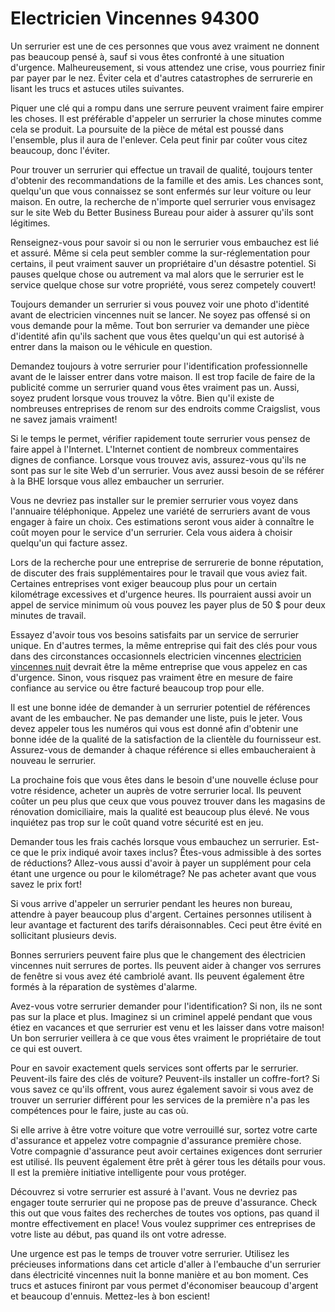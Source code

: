 # Electricien Vincennes 94300

Un serrurier est une de ces personnes que vous avez vraiment ne donnent pas beaucoup pensé à, sauf si vous êtes confronté à une situation d'urgence. Malheureusement, si vous attendez une crise, vous pourriez finir par payer par le nez. Éviter cela et d'autres catastrophes de serrurerie en lisant les trucs et astuces utiles suivantes.

Piquer une clé qui a rompu dans une serrure peuvent vraiment faire empirer les choses. Il est préférable d'appeler un serrurier la chose minutes comme cela se produit. La poursuite de la pièce de métal est poussé dans l'ensemble, plus il aura de l'enlever. Cela peut finir par coûter vous citez beaucoup, donc l'éviter.

Pour trouver un serrurier qui effectue un travail de qualité, toujours tenter d'obtenir des recommandations de la famille et des amis. Les chances sont, quelqu'un que vous connaissez se sont enfermés sur leur voiture ou leur maison. En outre, la recherche de n'importe quel serrurier vous envisagez sur le site Web du Better Business Bureau pour aider à assurer qu'ils sont légitimes.

Renseignez-vous pour savoir si ou non le serrurier vous embauchez est lié et assuré. Même si cela peut sembler comme la sur-réglementation pour certains, il peut vraiment sauver un propriétaire d'un désastre potentiel. Si pauses quelque chose ou autrement va mal alors que le serrurier est le service quelque chose sur votre propriété, vous serez competely couvert!

Toujours demander un serrurier si vous pouvez voir une photo d'identité avant de electricien vincennes nuit se lancer. Ne soyez pas offensé si on vous demande pour la même. Tout bon serrurier va demander une pièce d'identité afin qu'ils sachent que vous êtes quelqu'un qui est autorisé à entrer dans la maison ou le véhicule en question.

Demandez toujours à votre serrurier pour l'identification professionnelle avant de le laisser entrer dans votre maison. Il est trop facile de faire de la publicité comme un serrurier quand vous êtes vraiment pas un. Aussi, soyez prudent lorsque vous trouvez la vôtre. Bien qu'il existe de nombreuses entreprises de renom sur des endroits comme Craigslist, vous ne savez jamais vraiment!

Si le temps le permet, vérifier rapidement toute serrurier vous pensez de faire appel à l'Internet. L'Internet contient de nombreux commentaires dignes de confiance. Lorsque vous trouvez avis, assurez-vous qu'ils ne sont pas sur le site Web d'un serrurier. Vous avez aussi besoin de se référer à la BHE lorsque vous allez embaucher un serrurier.

Vous ne devriez pas installer sur le premier serrurier vous voyez dans l'annuaire téléphonique. Appelez une variété de serruriers avant de vous engager à faire un choix. Ces estimations seront vous aider à connaître le coût moyen pour le service d'un serrurier. Cela vous aidera à choisir quelqu'un qui facture assez.

Lors de la recherche pour une entreprise de serrurerie de bonne réputation, de discuter des frais supplémentaires pour le travail que vous aviez fait. Certaines entreprises vont exiger beaucoup plus pour un certain kilométrage excessives et d'urgence heures. Ils pourraient aussi avoir un appel de service minimum où vous pouvez les payer plus de 50 $ pour deux minutes de travail.

Essayez d'avoir tous vos besoins satisfaits par un service de serrurier unique. En d'autres termes, la même entreprise qui fait des clés pour vous dans des circonstances occasionnels electricien vincennes [electricien vincennes nuit](http://electricienvincennes-tel.fr) devrait être la même entreprise que vous appelez en cas d'urgence. Sinon, vous risquez pas vraiment être en mesure de faire confiance au service ou être facturé beaucoup trop pour elle.

Il est une bonne idée de demander à un serrurier potentiel de références avant de les embaucher. Ne pas demander une liste, puis le jeter. Vous devez appeler tous les numéros qui vous est donné afin d'obtenir une bonne idée de la qualité de la satisfaction de la clientèle du fournisseur est. Assurez-vous de demander à chaque référence si elles embaucheraient à nouveau le serrurier.

La prochaine fois que vous êtes dans le besoin d'une nouvelle écluse pour votre résidence, acheter un auprès de votre serrurier local. Ils peuvent coûter un peu plus que ceux que vous pouvez trouver dans les magasins de rénovation domiciliaire, mais la qualité est beaucoup plus élevé. Ne vous inquiétez pas trop sur le coût quand votre sécurité est en jeu.

Demander tous les frais cachés lorsque vous embauchez un serrurier. Est-ce que le prix indiqué avoir taxes inclus? Êtes-vous admissible à des sortes de réductions? Allez-vous aussi d'avoir à payer un supplément pour cela étant une urgence ou pour le kilométrage? Ne pas acheter avant que vous savez le prix fort!

Si vous arrive d'appeler un serrurier pendant les heures non bureau, attendre à payer beaucoup plus d'argent. Certaines personnes utilisent à leur avantage et facturent des tarifs déraisonnables. Ceci peut être évité en sollicitant plusieurs devis.

Bonnes serruriers peuvent faire plus que le changement des électricien vincennes nuit serrures de portes. Ils peuvent aider à changer vos serrures de fenêtre si vous avez été cambriolé avant. Ils peuvent également être formés à la réparation de systèmes d'alarme.

Avez-vous votre serrurier demander pour l'identification? Si non, ils ne sont pas sur la place et plus. Imaginez si un criminel appelé pendant que vous étiez en vacances et que serrurier est venu et les laisser dans votre maison! Un bon serrurier veillera à ce que vous êtes vraiment le propriétaire de tout ce qui est ouvert.

Pour en savoir exactement quels services sont offerts par le serrurier. Peuvent-ils faire des clés de voiture? Peuvent-ils installer un coffre-fort? Si vous savez ce qu'ils offrent, vous aurez également savoir si vous avez de trouver un serrurier différent pour les services de la première n'a pas les compétences pour le faire, juste au cas où.

Si elle arrive à être votre voiture que votre verrouillé sur, sortez votre carte d'assurance et appelez votre compagnie d'assurance première chose. Votre compagnie d'assurance peut avoir certaines exigences dont serrurier est utilisé. Ils peuvent également être prêt à gérer tous les détails pour vous. Il est la première initiative intelligente pour vous protéger.

Découvrez si votre serrurier est assuré à l'avant. Vous ne devriez pas engager toute serrurier qui ne propose pas de preuve d'assurance. Check this out que vous faites des recherches de toutes vos options, pas quand il montre effectivement en place! Vous voulez supprimer ces entreprises de votre liste au début, pas quand ils ont votre adresse.

Une urgence est pas le temps de trouver votre serrurier. Utilisez les précieuses informations dans cet article d'aller à l'embauche d'un serrurier dans électricité vincennes nuit la bonne manière et au bon moment. Ces trucs et astuces finiront par vous permet d'économiser beaucoup d'argent et beaucoup d'ennuis. Mettez-les à bon escient!
